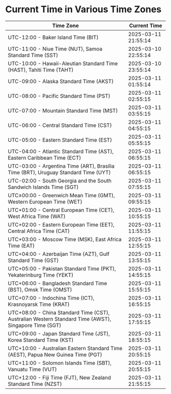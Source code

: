 # Current Time in Various Time Zones

| Time Zone | Current Time |
|-----------|--------------|
| UTC-12:00 - Baker Island Time (BIT) | 2025-03-11 21:55:14 |
| UTC-11:00 - Niue Time (NUT), Samoa Standard Time (SST) | 2025-03-10 22:55:14 |
| UTC-10:00 - Hawaii-Aleutian Standard Time (HAST), Tahiti Time (TAHT) | 2025-03-10 23:55:14 |
| UTC-09:00 - Alaska Standard Time (AKST) | 2025-03-11 01:55:14 |
| UTC-08:00 - Pacific Standard Time (PST) | 2025-03-11 02:55:15 |
| UTC-07:00 - Mountain Standard Time (MST) | 2025-03-11 03:55:15 |
| UTC-06:00 - Central Standard Time (CST) | 2025-03-11 04:55:15 |
| UTC-05:00 - Eastern Standard Time (EST) | 2025-03-11 05:55:15 |
| UTC-04:00 - Atlantic Standard Time (AST), Eastern Caribbean Time (ECT) | 2025-03-11 06:55:15 |
| UTC-03:00 - Argentina Time (ART), Brasília Time (BRT), Uruguay Standard Time (UYT) | 2025-03-11 06:55:15 |
| UTC-02:00 - South Georgia and the South Sandwich Islands Time (SGT) | 2025-03-11 07:55:15 |
| UTC±00:00 - Greenwich Mean Time (GMT), Western European Time (WET) | 2025-03-11 09:55:15 |
| UTC+01:00 - Central European Time (CET), West Africa Time (WAT) | 2025-03-11 10:55:15 |
| UTC+02:00 - Eastern European Time (EET), Central Africa Time (CAT) | 2025-03-11 11:55:15 |
| UTC+03:00 - Moscow Time (MSK), East Africa Time (EAT) | 2025-03-11 12:55:15 |
| UTC+04:00 - Azerbaijan Time (AZT), Gulf Standard Time (GST) | 2025-03-11 13:55:15 |
| UTC+05:00 - Pakistan Standard Time (PKT), Yekaterinburg Time (YEKT) | 2025-03-11 14:55:15 |
| UTC+06:00 - Bangladesh Standard Time (BST), Omsk Time (OMST) | 2025-03-11 15:55:15 |
| UTC+07:00 - Indochina Time (ICT), Krasnoyarsk Time (KRAT) | 2025-03-11 16:55:15 |
| UTC+08:00 - China Standard Time (CST), Australian Western Standard Time (AWST), Singapore Time (SGT) | 2025-03-11 17:55:15 |
| UTC+09:00 - Japan Standard Time (JST), Korea Standard Time (KST) | 2025-03-11 18:55:15 |
| UTC+10:00 - Australian Eastern Standard Time (AEST), Papua New Guinea Time (PGT) | 2025-03-11 20:55:15 |
| UTC+11:00 - Solomon Islands Time (SBT), Vanuatu Time (VUT) | 2025-03-11 20:55:15 |
| UTC+12:00 - Fiji Time (FJT), New Zealand Standard Time (NZST) | 2025-03-11 21:55:15 |
